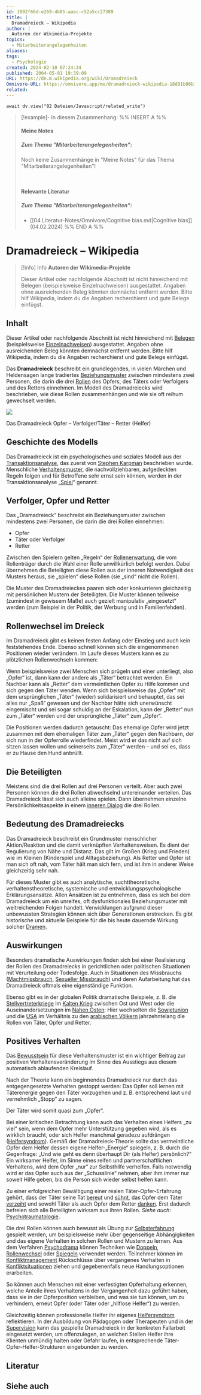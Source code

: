 ```yaml
---
id: 1802f66d-e269-4b85-aaec-c52a5cc27389
title: |
  Dramadreieck – Wikipedia
author: |
  Autoren der Wikimedia-Projekte
topics:
  - Mitarbeiterangelegenheiten
aliases: 
tags:
  - Psychologie
created: 2024-02-10 07:24:34
published: 2004-05-01 19:39:09
URL: https://de.m.wikipedia.org/wiki/Dramadreieck
Omnivore-URL: https://omnivore.app/me/dramadreieck-wikipedia-18d91b06b15
related:
---
```


```dataviewjs
await dv.view("02 Dateien/Javascript/related_write")
```
> [!example]- In diesem Zusammenhang:
> %% INSERT A %%
> #### Meine Notes
> ##### Zum Thema "Mitarbeiterangelegenheiten":
> Noch keine Zusammenhänge in "Meine Notes" für das Thema "Mitarbeiterangelegenheiten"!
> 
> 
> &nbsp;
> #### Relevante Literatur
> ##### Zum Thema "Mitarbeiterangelegenheiten":
> - [[04 Literatur-Notes/Omnivore/Cognitive bias.md|Cognitive bias]] (04.02.2024)
> %% END A %%

# Dramadreieck – Wikipedia

> [!info] Info
> **Autoren der Wikimedia-Projekte**
> 
> Dieser Artikel oder nachfolgende Abschnitt ist nicht hinreichend mit Belegen (beispielsweise Einzelnachweisen) ausgestattet. Angaben ohne ausreichenden Beleg könnten demnächst entfernt werden. Bitte hilf Wikipedia, indem du die Angaben recherchierst und gute Belege einfügst.


## Inhalt

Dieser Artikel oder nachfolgende Abschnitt ist nicht hinreichend mit [Belegen](https://de.m.wikipedia.org/wiki/Wikipedia:Belege "Wikipedia:Belege") (beispielsweise [Einzelnachweisen](https://de.m.wikipedia.org/wiki/Hilfe:Einzelnachweise "Hilfe:Einzelnachweise")) ausgestattet. Angaben ohne ausreichenden Beleg könnten demnächst entfernt werden. Bitte hilf Wikipedia, indem du die Angaben recherchierst und gute Belege einfügst.  

Das **Dramadreieck** beschreibt ein grundlegendes, in vielen Märchen und Heldensagen lange tradiertes [Beziehungsmuster](https://de.m.wikipedia.org/wiki/Soziale%5FBeziehung "Soziale Beziehung") zwischen mindestens zwei Personen, die darin die drei [Rollen](https://de.m.wikipedia.org/wiki/Soziale%5FRolle "Soziale Rolle") des Opfers, des Täters oder Verfolgers und des Retters einnehmen. Im Modell des Dramadreiecks wird beschrieben, wie diese Rollen zusammenhängen und wie sie oft reihum gewechselt werden.

[![](https://proxy-prod.omnivore-image-cache.app/220x145,skrV9ZyHPxPpRsBFlSuDKdDQpvwqKUeKBhCdrR-yOcl4/https://upload.wikimedia.org/wikipedia/de/thumb/3/38/Dramadreieck.svg/220px-Dramadreieck.svg.png)](https://de.m.wikipedia.org/wiki/Datei:Dramadreieck.svg)

Das Dramadreieck Opfer – Verfolger/Täter – Retter (Helfer)

## Geschichte des Modells 

Das Dramadreieck ist ein psychologisches und soziales Modell aus der [Transaktionsanalyse](https://de.m.wikipedia.org/wiki/Transaktionsanalyse "Transaktionsanalyse"), das zuerst von [Stephen Karpman](https://de.m.wikipedia.org/w/index.php?title=Stephen%5FKarpman&action=edit&redlink=1 "Stephen Karpman (Seite nicht vorhanden)") beschrieben wurde. Menschliche [Verhaltensmuster](https://de.m.wikipedia.org/wiki/Verhaltensmuster "Verhaltensmuster"), die nachvollziehbaren, aufgedeckten Regeln folgen und für Betroffene sehr ernst sein können, werden in der Transaktionsanalyse „[Spiel](https://de.m.wikipedia.org/wiki/Transaktionsanalyse#Theorieentwicklung "Transaktionsanalyse")“ genannt.

## Verfolger, Opfer und Retter 

Das „Dramadreieck“ beschreibt ein Beziehungsmuster zwischen mindestens zwei Personen, die darin die drei Rollen einnehmen:

* Opfer
* Täter oder Verfolger
* Retter

Zwischen den Spielern gelten „Regeln“ der [Rollenerwartung](https://de.m.wikipedia.org/wiki/Rollenerwartung "Rollenerwartung"), die vom Rollenträger durch die Wahl einer Rolle unwillkürlich befolgt werden. Dabei übernehmen die Beteiligten diese Rollen aus der inneren Notwendigkeit des Musters heraus, sie „spielen“ diese Rollen (sie „sind“ nicht die Rollen).

Die Muster des Dramadreieckes paaren sich oder konkurrieren gleichzeitig mit persönlichen Mustern der Beteiligten. Die Muster können teilweise (zumindest in gewissem Maße) auch gezielt manipulativ „eingesetzt“ werden (zum Beispiel in der Politik, der Werbung und in Familienfehden).

## Rollenwechsel im Dreieck 

Im Dramadreieck gibt es keinen festen Anfang oder Einstieg und auch kein feststehendes Ende. Ebenso schnell können sich die eingenommenen Positionen wieder verändern. Im Laufe dieses Musters kann es zu plötzlichen Rollenwechseln kommen:

Wenn beispielsweise zwei Menschen sich prügeln und einer unterliegt, also „Opfer“ ist, dann kann der andere als „Täter“ betrachtet werden. Ein Nachbar kann als „Retter“ dem vermeintlichen Opfer zu Hilfe kommen und sich gegen den Täter wenden. Wenn sich beispielsweise das „Opfer“ mit dem ursprünglichen „Täter“ (wieder) solidarisiert und behauptet, das sei alles nur „Spaß“ gewesen und der Nachbar hätte sich unerwünscht eingemischt und sei sogar schuldig an der Eskalation, kann der „Retter“ nun zum „Täter“ werden und der ursprüngliche „Täter“ zum „Opfer“.

Die Positionen werden dadurch getauscht: Das ehemalige Opfer wird jetzt zusammen mit dem ehemaligen Täter zum „Täter“ gegen den Nachbarn, der sich nun in der Opferrolle wiederfindet. Meist wird er das nicht auf sich sitzen lassen wollen und seinerseits zum „Täter“ werden – und sei es, dass er zu Hause den Hund anbrüllt.

## Die Beteiligten 

Meistens sind die drei Rollen auf drei Personen verteilt. Aber auch zwei Personen können die drei Rollen abwechselnd untereinander verteilen. Das Dramadreieck lässt sich auch alleine spielen. Dann übernehmen einzelne Persönlichkeitsaspekte in einem [inneren Dialog](https://de.m.wikipedia.org/wiki/Innerer%5FDialog "Innerer Dialog") die drei Rollen.

## Bedeutung des Dramadreiecks 

Das Dramadreieck beschreibt ein Grundmuster menschlicher Aktion/Reaktion und die damit verknüpften Verhaltensweisen. Es dient der Regulierung von Nähe und Distanz. Das gilt im Großen (Krieg und Frieden) wie im Kleinen (Kinderspiel und Alltagsbeziehung). Als Retter und Opfer ist man sich oft nah, vom Täter hält man sich fern, und ist ihm in anderer Weise gleichzeitig sehr nah.

Für dieses Muster gibt es auch analytische, suchttheoretische, verhaltenstheoretische, systemische und entwicklungspsychologische Erklärungsansätze. Allen Ansätzen ist zu entnehmen, dass es sich bei dem Dramadreieck um ein unreifes, oft dysfunktionales Beziehungsmuster mit weitreichenden Folgen handelt. Verwicklungen aufgrund dieser unbewussten Strategien können sich über Generationen erstrecken. Es gibt historische und aktuelle Beispiele für die bis heute dauernde Wirkung solcher [Dramen](https://de.m.wikipedia.org/wiki/Kriegskind%5F%28Deutschland%29 "Kriegskind (Deutschland)").

## Auswirkungen 

Besonders dramatische Auswirkungen finden sich bei einer Realisierung der Rollen des Dramadreiecks in gerichtlichen oder politischen Situationen mit Verurteilung oder Todesfolge. Auch in Situationen des Missbrauchs ([Machtmissbrauch](https://de.m.wikipedia.org/wiki/Machtmissbrauch "Machtmissbrauch"), [Sexueller Missbrauch](https://de.m.wikipedia.org/wiki/Sexueller%5FMissbrauch "Sexueller Missbrauch")) und deren Aufarbeitung hat das Dramadreieck oftmals eine eigenständige Funktion.

Ebenso gibt es in der globalen Politik dramatische Beispiele, z. B. die [Stellvertreterkriege](https://de.m.wikipedia.org/wiki/Stellvertreterkrieg "Stellvertreterkrieg") im [Kalten Krieg](https://de.m.wikipedia.org/wiki/Kalter%5FKrieg "Kalter Krieg") zwischen Ost und West oder die Auseinandersetzungen im [Nahen Osten](https://de.m.wikipedia.org/wiki/Naher%5FOsten "Naher Osten"): Hier wechselten die [Sowjetunion](https://de.m.wikipedia.org/wiki/Sowjetunion "Sowjetunion") und die [USA](https://de.m.wikipedia.org/wiki/Vereinigte%5FStaaten "Vereinigte Staaten") im Verhältnis zu den [arabischen Völkern](https://de.m.wikipedia.org/wiki/Arabische%5FHalbinsel "Arabische Halbinsel") jahrzehntelang die Rollen von Täter, Opfer und Retter.

## Positives Verhalten 

Das [Bewusstsein](https://de.m.wikipedia.org/wiki/Bewusstsein "Bewusstsein") für diese Verhaltensmuster ist ein wichtiger Beitrag zur positiven Verhaltensveränderung im Sinne des Ausstiegs aus diesem automatisch ablaufenden Kreislauf.

Nach der Theorie kann ein beginnendes Dramadreieck nur durch das entgegengesetzte Verhalten gestoppt werden: Das Opfer soll lernen mit Täterenergie gegen den Täter vorzugehen und z. B. entsprechend laut und vernehmlich „Stopp“ zu sagen.

Der Täter wird somit quasi zum „Opfer“.

Bei einer kritischen Betrachtung kann auch das Verhalten eines Helfers „zu viel“ sein, wenn dem Opfer mehr Unterstützung gegeben wird, als es wirklich braucht, oder sich Helfer manchmal geradezu aufdrängen ([Helfersyndrom](https://de.m.wikipedia.org/wiki/Helfersyndrom "Helfersyndrom")). Gemäß der Dramadreieck-Theorie sollte das vermeintliche Opfer dem Helfer dessen eigene Helfer-„Energie“ spiegeln, z. B. durch die Gegenfrage: „Und wie geht es denn überhaupt Dir (als Helfer) persönlich?“ Ein wirksamer Helfer, im Sinne eines reifen und partnerschaftlichen Verhaltens, wird dem Opfer „nur“ zur Selbsthilfe verhelfen. Falls notwendig wird er das Opfer auch aus der „Schusslinie“ nehmen, aber ihm immer nur soweit Hilfe geben, bis die Person sich wieder selbst helfen kann.

Zu einer erfolgreichen Bewältigung einer realen Täter-Opfer-Erfahrung gehört, dass der Täter seine Tat [bereut](https://de.m.wikipedia.org/wiki/Reue "Reue") und [sühnt](https://de.m.wikipedia.org/wiki/S%C3%BChne "Sühne"), das Opfer dem Täter [verzeiht](https://de.m.wikipedia.org/wiki/Vergebung "Vergebung") und sowohl Täter als auch Opfer dem Retter [danken](https://de.m.wikipedia.org/wiki/Dank "Dank"). Erst dadurch befreien sich alle Beteiligten wirksam aus ihren Rollen. _Siehe auch_: [Psychotraumatologie](https://de.m.wikipedia.org/wiki/Psychotraumatologie "Psychotraumatologie").

Die drei Rollen können auch bewusst als Übung zur [Selbsterfahrung](https://de.m.wikipedia.org/wiki/Selbsterfahrung "Selbsterfahrung") gespielt werden, um beispielsweise mehr über gegenseitige Abhängigkeiten und das eigene Verhalten in solchen Rollen und Mustern zu lernen. Aus dem Verfahren [Psychodrama](https://de.m.wikipedia.org/wiki/Psychodrama "Psychodrama") können Techniken wie [Doppeln](https://de.m.wikipedia.org/wiki/Doppeln "Doppeln"), [Rollenwechsel](https://de.m.wikipedia.org/wiki/Rollentausch "Rollentausch") oder [Spiegeln](https://de.m.wikipedia.org/wiki/Spiegelung%5F%28Psychologie%29#Spiegeln%5Fin%5Fder%5Fklientenzentrierten%5FPsychotherapie%5Fvon%5FCarl%5FRogers "Spiegelung (Psychologie)") verwendet werden. Teilnehmer können im [Konfliktmanagement](https://de.m.wikipedia.org/wiki/Konfliktmanagement "Konfliktmanagement") Rückschlüsse über vergangenes Verhalten in [Konfliktsituationen](https://de.m.wikipedia.org/wiki/Konflikt "Konflikt") ziehen und gegebenenfalls neue Handlungsoptionen erarbeiten.

So können auch Menschen mit einer verfestigten Opferhaltung erkennen, welche Anteile ihres Verhaltens in der Vergangenheit dazu geführt haben, dass sie in der Opferposition verbleiben, und was sie tun können, um zu verhindern, erneut Opfer (oder Täter oder „hilflose Helfer“) zu werden.

Gleichzeitig können professionelle Helfer ihr eigenes [Helfersyndrom](https://de.m.wikipedia.org/wiki/Helfersyndrom "Helfersyndrom") reflektieren. In der Ausbildung von Pädagogen oder Therapeuten und in der [Supervision](https://de.m.wikipedia.org/wiki/Supervision "Supervision") kann das gespielte Dramadreieck in der konkreten Fallarbeit eingesetzt werden, um offenzulegen, an welchen Stellen Helfer ihre Klienten unmündig halten oder Gefahr laufen, in entsprechende Täter-Opfer-Helfer-Strukturen eingebunden zu werden.

## Literatur 

## Siehe auch 